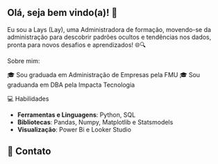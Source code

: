 ## Olá, seja bem vindo(a)! 👋 

Eu sou a Lays (Lay), uma Administradora de formação, movendo-se da administração para descobrir padrões ocultos e tendências nos dados, pronta para novos desafios e aprendizados! 🌐🔍

Sobre mim:

🎓 Sou graduada em Administração de Empresas pela FMU
🎓 Sou graduanda em DBA pela Impacta Tecnologia

💻 Habilidades
- **Ferramentas e Linguagens**: Python, SQL
- **Bibliotecas**: Pandas, Numpy, Matplotlib e Statsmodels
- **Visualização**: Power Bi e Looker Studio

## 🤝 Contato



<!--
**lays-jcsilva/lays-jcsilva** is a ✨ _special_ ✨ repository because its `README.md` (this file) appears on your GitHub profile.

Here are some ideas to get you started:

- 🔭 I’m currently working on ...
- 🌱 I’m currently learning ...
- 👯 I’m looking to collaborate on ...
- 🤔 I’m looking for help with ...
- 💬 Ask me about ...
- 📫 How to reach me: ...
- 😄 Pronouns: ...
- ⚡ Fun fact: ...
-->
